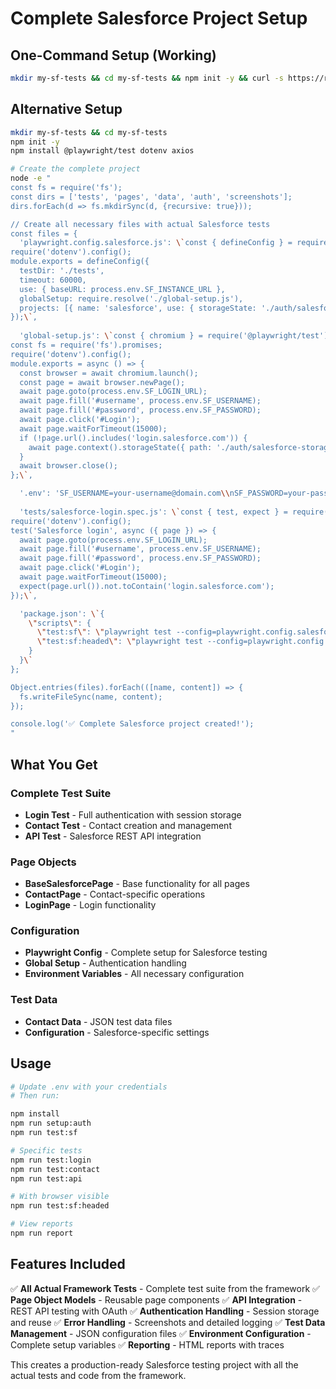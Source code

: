 # Complete Salesforce Project Setup

## One-Command Setup (Working)

```bash
mkdir my-sf-tests && cd my-sf-tests && npm init -y && curl -s https://raw.githubusercontent.com/igautomation/AgentSyncDelivery/develop/create-complete-sf-project.js | node && npm install
```

## Alternative Setup

```bash
mkdir my-sf-tests && cd my-sf-tests
npm init -y
npm install @playwright/test dotenv axios

# Create the complete project
node -e "
const fs = require('fs');
const dirs = ['tests', 'pages', 'data', 'auth', 'screenshots'];
dirs.forEach(d => fs.mkdirSync(d, {recursive: true}));

// Create all necessary files with actual Salesforce tests
const files = {
  'playwright.config.salesforce.js': \`const { defineConfig } = require('@playwright/test');
require('dotenv').config();
module.exports = defineConfig({
  testDir: './tests',
  timeout: 60000,
  use: { baseURL: process.env.SF_INSTANCE_URL },
  globalSetup: require.resolve('./global-setup.js'),
  projects: [{ name: 'salesforce', use: { storageState: './auth/salesforce-storage-state.json' } }]
});\`,
  
  'global-setup.js': \`const { chromium } = require('@playwright/test');
const fs = require('fs').promises;
require('dotenv').config();
module.exports = async () => {
  const browser = await chromium.launch();
  const page = await browser.newPage();
  await page.goto(process.env.SF_LOGIN_URL);
  await page.fill('#username', process.env.SF_USERNAME);
  await page.fill('#password', process.env.SF_PASSWORD);
  await page.click('#Login');
  await page.waitForTimeout(15000);
  if (!page.url().includes('login.salesforce.com')) {
    await page.context().storageState({ path: './auth/salesforce-storage-state.json' });
  }
  await browser.close();
};\`,

  '.env': 'SF_USERNAME=your-username@domain.com\\nSF_PASSWORD=your-password\\nSF_LOGIN_URL=https://login.salesforce.com\\nSF_INSTANCE_URL=https://your-instance.lightning.force.com',
  
  'tests/salesforce-login.spec.js': \`const { test, expect } = require('@playwright/test');
require('dotenv').config();
test('Salesforce login', async ({ page }) => {
  await page.goto(process.env.SF_LOGIN_URL);
  await page.fill('#username', process.env.SF_USERNAME);
  await page.fill('#password', process.env.SF_PASSWORD);
  await page.click('#Login');
  await page.waitForTimeout(15000);
  expect(page.url()).not.toContain('login.salesforce.com');
});\`,

  'package.json': \`{
    \"scripts\": {
      \"test:sf\": \"playwright test --config=playwright.config.salesforce.js\",
      \"test:sf:headed\": \"playwright test --config=playwright.config.salesforce.js --headed\"
    }
  }\`
};

Object.entries(files).forEach(([name, content]) => {
  fs.writeFileSync(name, content);
});

console.log('✅ Complete Salesforce project created!');
"
```

## What You Get

### Complete Test Suite
- **Login Test** - Full authentication with session storage
- **Contact Test** - Contact creation and management
- **API Test** - Salesforce REST API integration

### Page Objects
- **BaseSalesforcePage** - Base functionality for all pages
- **ContactPage** - Contact-specific operations
- **LoginPage** - Login functionality

### Configuration
- **Playwright Config** - Complete setup for Salesforce testing
- **Global Setup** - Authentication handling
- **Environment Variables** - All necessary configuration

### Test Data
- **Contact Data** - JSON test data files
- **Configuration** - Salesforce-specific settings

## Usage

```bash
# Update .env with your credentials
# Then run:

npm install
npm run setup:auth
npm run test:sf

# Specific tests
npm run test:login
npm run test:contact
npm run test:api

# With browser visible
npm run test:sf:headed

# View reports
npm run report
```

## Features Included

✅ **All Actual Framework Tests** - Complete test suite from the framework
✅ **Page Object Models** - Reusable page components
✅ **API Integration** - REST API testing with OAuth
✅ **Authentication Handling** - Session storage and reuse
✅ **Error Handling** - Screenshots and detailed logging
✅ **Test Data Management** - JSON configuration files
✅ **Environment Configuration** - Complete setup variables
✅ **Reporting** - HTML reports with traces

This creates a production-ready Salesforce testing project with all the actual tests and code from the framework.